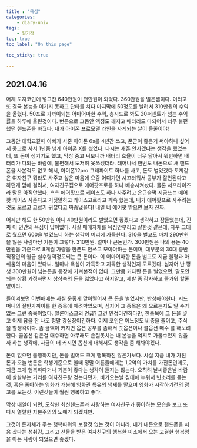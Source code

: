 ```yaml
---
title : "욕심"
categories:
    - diary-univ
tags:
    - 일기장
toc: true
toc_label: "On this page"

toc_sticky: true
    
---
```

## 2021.04.16
어제 도지코인에 넣고잔 640만원이 천만원이 되었다. 360만원을 벌은셈이다.
이러고 또 결국 본능을 이기지 못하고 단타를 치다 마지막에 50정도를 날려서 310만원의 수익을 올렸다.
50프로 가까이되는 어마어마한 수익, 총시드로 봐도 20퍼센트가 넘는 수익률을 하루에 올린것이다.
번돈으로 그동안 액정도 깨지고 배터리도 다되어서 너무 불편했던 핸드폰을 바꿨다.
내가 아이폰 프로모델 라인을 사게되는 날이 올줄이야!

그동안 대학교갈때 아빠가 사준 아이폰 6s를 4년간 쓰고, 폰굳이 좋은거 써야하나 싶어서 중고로 사서 1년좀 넘게 아이폰 X를 썼었다. 다시는 새폰 안사겠다는 생각을 했었는데, 또 돈이 생기기도 했고, 막상 중고 써보니까
배터리 효율이 너무 닳아서 뭐만하면 배터리가 다되는 바람에, 불편해서 도저히 못쓰겠더라.
태어나서 한번도 내돈으로 새 핸드폰을 사본적도 없고 해서,
아이폰12pro 그래파이트 하나를 사고, 돈도 벌었겠다 토끼같은 여자친구 뭐라도 사주고 싶은 마음에
요즘 어디가면 시끄러워서 공부가 잘안된다고 하던게 맘에 걸려서,
여자친구집으로 에어팟프로를 하나 배송시켜놨다.
물론 서프라이즈라 말은 아직안했다. ᄒᄒ
에어팟프로 케이스도 하나 사주려고 은근슬쩍 지금쓰는 에어팟
케이스 사준다고 거짓말하고 케이스고르라고 계속 했는데,
내가 에어팟프로 사주려는 것도 모르고 고르기 귀찮다고 짜증냈을다! 내일 너 에어팟 받으면 보자 진짜.

어제만 해도 한 50만원 아니 40만원이라도 벌었으면 좋겠다고 생각하고 잠들었는데, 진짜 이 인간의 욕심이
답이없다. 사실 매매자체를 욕심안부리고 잘한것 같은데, 자꾸 그대로 뒀으면 600을 벌었느니 하는 생각이
머리에 가득찬다. 310을 벌고도 마치 290만원을 잃은 사람마냥 기분이 그렇다.
310만원. 얼마나 큰돈인가. 300만원은 나의 용돈 40만원을 기준으로 8개월 가량을 한푼도 안쓰고 모아야하는 돈이며, 대부분의 30대 중반 직장인의 월급 실수령액정도되는 큰 돈이다. 이 어마어마한 돈을
벌고도 지금 불평과 아쉬움의 마음이 있다니.
얼마나 욕심이 가득하고 지독한 생각인지 모르겠다.
심지어 난 평생 300만원이 넘는돈을 통장에 가져본적이 없다.
그만큼 커다란 돈을 벌었으면, 말도안되는 상황 가정하면서
상상속의 돈을 잃었다고 하지말고, 제발 좀 감사하고 즐거워 할줄알아라.

돌이켜보면 이번매매는 사실 운좋게 맞아떨어져 큰 돈을 벌었지만, 반성해야한다.
시드머니의 절반가까이를 한 종목에 때려박았으며, 심지어 그 종목은 왜 오르는지도 알 수가 없는 그런 종목이었다. 일론머스크의 언급? 그건 인정이긴하다만, 한종목에 그 돈을 넣고 어제 잠을 잔 나도 정말 강심장이긴하다.
이제 코인은 어느정도 비중을 줄이고, 주식을 할생각이다. 좀 금액이 커지면 옵션 공부를 좀해서 풋옵션이나 콜옵션 매수 를 해보려한다. 콜옵션 같은걸 매수하면 아무래도 손절못치는 내 본능을 억지로 가둘수있지 않을까 하는 생각에, 자금이 더 커지면 옵션에 대해서도 생각을 좀 해봐야겠다.

돈이 없으면 불행하지만, 돈을 벌어도 크게 행복하진 않은가보다.
사실 지금 내가 가진 돈과 오늘 번돈은 학생기준으로 볼때 정말 어른들에게는 1,2억의 가치를 가진돈인데도, 지금 크게 행복하다거나 기분이 좋다는 생각이 들지는 않는다.
오히려 날씨좋은날 바람이 살살부는 거리를 여자친구랑 걷는다던가, 비가오는날 침대에 누워서 빗소리를 듣는것, 혹은 좋아하는 영화가 개봉해 영화관 특유의 냄새를 맡으며 영화가 시작하기전의 광고를 보는것.
이런것들이 훨씬 행복하고 좋다.

막상 내일이 되면, 도착한 최신핸드폰과 사랑하는 여자친구가 좋아하는 모습을 보고 또 다시 열렬한 자본주의의 노예가 되겠지만.

그것이 돈자체가 주는 행복따위의 보잘것 없는 것이 아니라,
내가 내돈으로 핸드폰을 처음 샀다는 성취감, 그리고 선물을 받은 여자친구의 행복한 미소에서 오는 고결한 행복임을 아는 사람이 되었으면 좋겠다.
